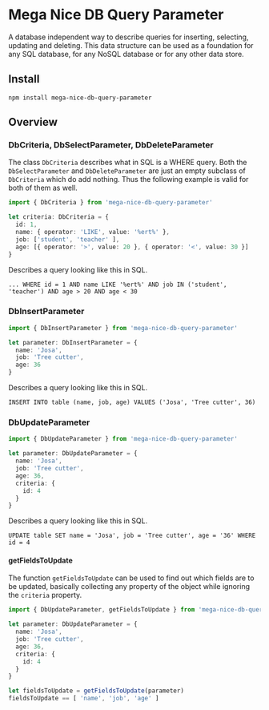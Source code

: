 # Mega Nice DB Query Parameter

A database independent way to describe queries for inserting, selecting, updating and deleting. This data structure can be used as a foundation for any SQL database, for any NoSQL database or for any other data store.

## Install

`npm install mega-nice-db-query-parameter`

## Overview

### DbCriteria, DbSelectParameter, DbDeleteParameter

The class `DbCriteria` describes what in SQL is a WHERE query. Both the `DbSelectParameter` and `DbDeleteParameter` are just an empty subclass of `DbCriteria` which do add nothing. Thus the following example is valid for both of them as well.

```typescript
import { DbCriteria } from 'mega-nice-db-query-parameter'

let criteria: DbCriteria = {
  id: 1,
  name: { operator: 'LIKE', value: '%ert%' },
  job: ['student', 'teacher' ],
  age: [{ operator: '>', value: 20 }, { operator: '<', value: 30 }]
}  
```

Describes a query looking like this in SQL.

```
... WHERE id = 1 AND name LIKE '%ert%' AND job IN ('student', 'teacher') AND age > 20 AND age < 30
```

### DbInsertParameter

```typescript
import { DbInsertParameter } from 'mega-nice-db-query-parameter'

let parameter: DbInsertParameter = {
  name: 'Josa',
  job: 'Tree cutter',
  age: 36
}
```

Describes a query looking like this in SQL.

```
INSERT INTO table (name, job, age) VALUES ('Josa', 'Tree cutter', 36)
```

### DbUpdateParameter

```typescript
import { DbUpdateParameter } from 'mega-nice-db-query-parameter'

let parameter: DbUpdateParameter = {
  name: 'Josa',
  job: 'Tree cutter',
  age: 36,
  criteria: {
    id: 4
  }
}
```

Describes a query looking like this in SQL.

```
UPDATE table SET name = 'Josa', job = 'Tree cutter', age = '36' WHERE id = 4
```

#### getFieldsToUpdate

The function `getFieldsToUpdate` can be used to find out which fields are to be updated, basically collecting any property of the object while ignoring the `criteria` property.

```typescript
import { DbUpdateParameter, getFieldsToUpdate } from 'mega-nice-db-query-parameter'

let parameter: DbUpdateParameter = {
  name: 'Josa',
  job: 'Tree cutter',
  age: 36,
  criteria: {
    id: 4
  }
}

let fieldsToUpdate = getFieldsToUpdate(parameter)
fieldsToUpdate == [ 'name', 'job', 'age' ]
```